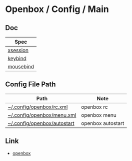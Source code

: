 
# Openbox / Config / Main

## Doc

| Spec |
| --- |
| [xsession](config/openbox/share/doc/spec-xsession.md) |
| [keybind](config/openbox/share/doc/spec-keybind.md) |
| [mousebind](config/openbox/share/doc/spec-mousebind.md) |


## Config File Path

| Path | Note |
| --- | --- |
| [~/.config/openbox/rc.xml](https://github.com/samwhelp/note-about-openbox/blob/gh-pages/_demo/config/openbox-config/main/config/openbox/rc.xml) | openbox rc |
| [~/.config/openbox/menu.xml](https://github.com/samwhelp/note-about-openbox/blob/gh-pages/_demo/config/openbox-config/main/config/openbox/menu.xml) | openbox menu |
| [~/.config/openbox/autostart](https://github.com/samwhelp/note-about-openbox/blob/gh-pages/_demo/config/openbox-config/main/config/openbox/autostart) | openbox autostart |


## Link

* [openbox](http://openbox.org/)
